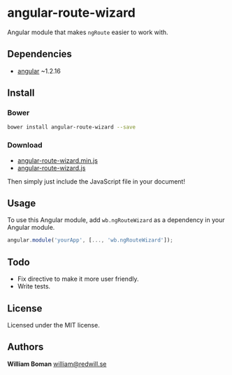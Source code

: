 angular-route-wizard
===================

Angular module that makes `ngRoute` easier to work with.

## Dependencies
- [angular](https://github.com/angular/angular.js) ~1.2.16

## Install
### Bower
```bash
bower install angular-route-wizard --save
```
### Download
- [angular-route-wizard.min.js](https://github.com/williamboman/angular-route-wizard/releases/download/v0.0.1/angular-route-wizard.min.js)
- [angular-route-wizard.js](https://github.com/williamboman/angular-route-wizard/releases/download/v0.0.1/angular-route-wizard.js)

Then simply just include the JavaScript file in your document!

## Usage
To use this Angular module, add `wb.ngRouteWizard` as a dependency in your Angular module.
```js
angular.module('yourApp', [..., 'wb.ngRouteWizard']);
```

## Todo
* Fix directive to make it more user friendly.
* Write tests.

## License
Licensed under the MIT license.

## Authors
**William Boman** <william@redwill.se>
